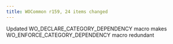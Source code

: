 ```yaml
---
title: WOCommon r159, 24 items changed
---
```


Updated WO\_DECLARE\_CATEGORY\_DEPENDENCY macro makes WO\_ENFORCE\_CATEGORY\_DEPENDENCY macro redundant
